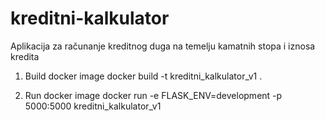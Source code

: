 # kreditni-kalkulator
Aplikacija za računanje kreditnog duga na temelju kamatnih stopa i iznosa kredita



1. Build docker image
    docker build -t kreditni_kalkulator_v1 .

2. Run docker image
    docker run -e FLASK_ENV=development -p 5000:5000 kreditni_kalkulator_v1